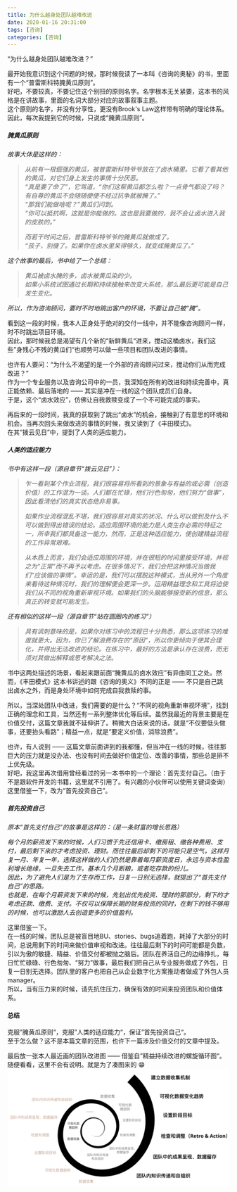 ```yaml
---
title: 为什么越身处团队越难改进  
date: 2020-01-16 20:31:00  
tags: [咨询]   
categories: [咨询]  
---
```


“为什么越身处团队越难改进？”  

最开始我意识到这个问题的时候，那时候我读了一本叫《咨询的奥秘》的书，里面有一个“普雷斯科特腌黄瓜原则”。  
好吧，不要较真，不要记住这个别扭的原则名字。名字根本无关紧要，这本书的风格是在讲故事，里面的名词大部分对应的故事叙事主题。  
这个原则的名字，并没有分享性，更没有Brook's Law这样带有明确的理论体系。  
因此，每次我提到它的时候，只说成“腌黄瓜原则”。  

##### 腌黄瓜原则
_故事大体是这样的：_  
> _从前有一根倔强的黄瓜，被普雷斯科特爷爷放在了卤水桶里。它看了看其他的黄瓜，对它们身上发生的事情十分厌恶。_  
_“真是要了命了”，它骂道，“你们这帮黄瓜都怎么啦？一点骨气都没了吗？有自尊的黄瓜不会随随便便不经过抗争就被腌了。”_  
_“那我们能做啥呢？”黄瓜们问到。_  
_“你可以抵抗啊，这就是你能做的。这也是我要做的，我不会让卤水进入我的皮肤的。”_  
>
> _而若干时间之后，普雷斯科特爷爷的腌黄瓜就做成了。_  
> _“孩子，别傻了。如果你在卤水里呆得够久，就变成腌黄瓜了。”_  

_这个故事的最后，书中给了一个总结：_  
> _黄瓜被卤水腌的多，卤水被黄瓜染的少。_  
> _如果小系统试图通过长期和持续接触来改变大系统，那么最后更可能是自己发生变化。_  

_所以，作为咨询顾问，要时不时地跳出客户的环境，不要让自己被“腌”。_  

看到这一段的时候，我本人正身处于绝对的交付一线中，并不能像咨询顾问一样，时不时跳出项目环境。  
因此，那时候我总是渴望有几个新的“新鲜黄瓜“进来，搅动这桶卤水，我们这些”身残心不残的黄瓜们“也顺势可以做一些项目和团队改进的事情。  

也许有人要问：“为什么不渴望的是一个外部的咨询顾问过来，搅动你们从而完成改进？”  
作为一个专业服务以及咨询公司中的一员，我深知在所有的改进和持续完善中，真正能依赖、最后落地的 —— 其实是冲在一线的这个团队成员们自身。  
于是，这个“卤水效应”，仿佛让自我救赎变成了一个不可能完成的事实。  

再后来的一段时间，我真的获取到了跳出“卤水”的机会，接触到了有意思的环境和机会。当再次回头来做改进的事情的时候，我又读到了《丰田模式》。  
在其“拨云见日”中，提到了人类的适应能力。  
##### 人类的适应能力 
_书中有这样一段（源自章节“拨云见日”）：_  
> _乍一看到某个作业流程，我们很容易将所看到的景象与有益的或必需（创造价值）的工作混为一谈。人们都在忙碌，他们行色匆匆，他们努力“做事”，因此看清他们的真实状态绝非易事。_  
> 
> _如果作业流程混乱不堪，我们很容易对真实的状况、什么可以做到及什么不可以做到得出错误的结论。适应周围环境的能力是人类生存必需的特征之一，所幸我们都具备这一能力，然而，正是这种适应能力，使创建精益流程的工作异常艰难。_  
> 
> _从本质上而言，我们会适应周围的环境，并在很短的时间里接受环境，并视之为“正常”而不再予以考虑。在很多情况下，我们会把这种情况当做我们“应该做的事情”。幸运的是，我们可以摆脱这种模式，当从另外一个角度来看待这种情况时，我们的理解便会更深一步。运用精益理念和工具将迫使我们从不同的视角重新审视环境。如果我们的头脑能够接受新的信息，那么真正的转变就可能发生。_  

_还有相似的这样一段（源自章节“站在圆圈内的练习”）_  
> _具有讽刺意味的是，如果你对练习中的流程已十分熟悉，那么这项练习的难度就更大。因为，你已了解浪费存在的“原因”，所以你更倾向于使其合理化，并得出无法改进的结论。在练习中，最好的方法是承认存在浪费，而无须对其做出解释或思考解决之法。_  

书中这两处描述的场景，看起来跟前面“腌黄瓜的卤水效应”有异曲同工之处。然而，《丰田模式》这本书讲述的跟《咨询的奥义》不同的正是 —— 不只是自己跳出卤水之外，而是身处环境中如何完成自我救赎的事。  

所以，当深处团队中改进，我们需要的是什么？“不同的视角重新审视环境”，找到正确的理念和工具，当然还有一系列整体优化等后续。虽然我最近的背景主要是在价值交付，这篇文章我就不延伸讲了。稍微大白话来说的话，就是“不仅要低头做事，还要抬头看路”；精益一点，就是“要定义价值，消除浪费”。  

也许，有人说到 —— 这篇文章前面讲到的我都懂，但当冲在一线的时候，往往那巨大的压力就是没办法、也没有时间去做好价值定位、改善的事情，那些总是排不上优先级。  
好吧，我这里再次借用曾经看过的另一本书中的一个理论：首先支付自己。（由于不是跟软件开发的书籍，这里就不引用了。有兴趣的小伙伴可以使用关键词查询）  
这里借鉴一下，改为“首先投资自己”。  

##### 首先投资自己
_原本“首先支付自己”的故事是这样的：（是一条财富的增长思路）_  

_每个月的薪资发下来的时候，人们习惯于先还信用卡、缴房租、缴各种费用、支付，最后剩下来的才考虑投资、理财。而往往最后却剩下的可能只是空气，这样月复一月、年复一年，选择这样做的人们仍然是靠着每月薪资度日，永远与资本性盈利增长绝缘，一旦失去工作，基本几个月断粮，或者吃存款的份儿。  
因此，为了避免人们是为了生存而工作，日复一日别无选择，就提出了“首先支付自己”的思路。  
也就是，在每个月薪资发下来的时候，先划出优先投资、理财的那部分，剩下的才考虑还款、缴费、支付。不仅可以保障长期的财务投资的同时，在剩下的钱不够用的时候，也可以激励人去创造更多的价值盈利。_  

这里借鉴一下。  
在一线的时候，团队总是被盲目地BU、stories、bugs追着跑，耗掉了大部分的时间，总说用剩下的时间来做价值审视和改进。往往最后剩下的时间可能都是负数，引以为傲的敏捷、精益、价值交付都被抛之脑后。团队在养活自己的边缘挣扎，每日忙忙碌碌、行色匆匆、“努力”做事，最后我们把自己从专业服务做成了外包，日复一日别无选择。团队里的客户也把自己从企业数字化方案推动者做成了外包人员manager。  
所以，当有压力来的时候，请先抗住压力，确保有效的时间来投资团队和价值体系。  

#### 总结
克服”腌黄瓜原则“，克服”人类的适应能力“，保证”首先投资自己“。  
至于怎么做？这不是本篇文章的范围，也许下一篇涉及价值交付的文章中提及。  

最后放一张本人最近画的团队改进图 —— 借鉴自”精益持续改进的螺旋循环图“。  
随便看看，这里不会有说明。就是为了凑图来的 😁  
![精益持续改进的螺旋循环图](./为什么越身处团队越难改进/continuous_improvement_spiral_graph.png)